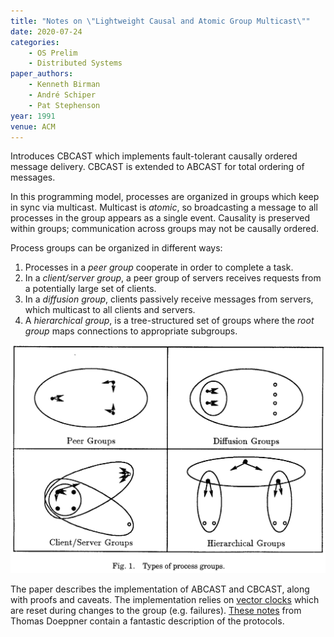 ```yaml
---
title: "Notes on \"Lightweight Causal and Atomic Group Multicast\""
date: 2020-07-24
categories:
    - OS Prelim
    - Distributed Systems
paper_authors:
    - Kenneth Birman
    - André Schiper
    - Pat Stephenson
year: 1991
venue: ACM
---
```


Introduces CBCAST which implements fault-tolerant causally ordered message delivery.
CBCAST is extended to ABCAST for total ordering of messages.

In this programming model, processes are organized in groups which keep in sync via multicast.
Multicast is *atomic*, so broadcasting a message to all processes in the group appears as a single event.
Causality is preserved within groups; communication across groups may not be causally ordered.

Process groups can be organized in different ways:

1. Processes in a *peer group* cooperate in order to complete a task.
2. In a *client/server group*, a peer group of servers receives requests from a potentially large set of clients.
3. In a *diffusion group*, clients passively receive messages from servers, which multicast to all clients and servers.
4. A *hierarchical group*, is a tree-structured set of groups where the *root group* maps connections to appropriate subgroups.

![Types of process groups.](/data/pictures/posts/os_prelim/atomic_group_multicast_process_groups.png)

The paper describes the implementation of ABCAST and CBCAST, along with proofs and caveats.
The implementation relies on [vector clocks](https://en.wikipedia.org/wiki/Vector_clock) which are reset during changes to the group (e.g. failures).
[These notes](http://cs.brown.edu/courses/cs138/s17/lectures/23vsync-notes.pdf) from Thomas Doeppner contain a fantastic description of the protocols.
